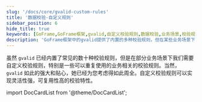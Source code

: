 ```yaml
---
slug: '/docs/core/gvalid-custom-rules'
title: '数据校验-自定义规则'
sidebar_position: 6
hide_title: true
keywords: [GoFrame,GoFrame框架,gvalid,自定义校验规则,数据校验,业务场景,校验规则,灵活性,可复用性,校验特性]
description: 'GoFrame框架中的gvalid提供了内置的多种校验规则，但在某些业务场景下，我们可能需要自定义校验规则。通过自定义规则，可以实现更高的灵活性和可复用性，确保业务相关校验的准确性和高效性，提升整体文档的网站SEO优化能力。'
---
```


虽然 `gvalid` 已经内置了常见的数十种校验规则，但是在部分业务场景下我们需要自定义校验规则，特别是一些可以重复使用的业务相关的校验规则。当然， `gvalid` 如此的强大和贴心，她已经为您考虑得如此周全。自定义校验规则可以实现灵活性强，可复用性高的校验特性。

import DocCardList from '@theme/DocCardList';

<DocCardList />